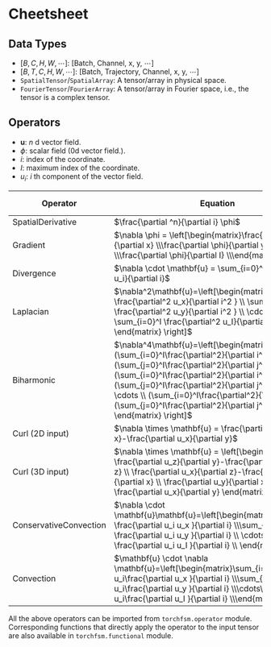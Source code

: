 # Cheetsheet
## Data Types

* $[B,C,H,W,\cdots]$: [Batch, Channel, x, y, $\cdots$]
* $[B,T,C,H,W,\cdots]$: [Batch, Trajectory, Channel, x, y, $\cdots$]
* `SpatialTensor`/`SpatialArray`: A tensor/array in physical space.
* `FourierTensor`/`FourierArray`: A tensor/array in Fourier space, i.e., the tensor is a complex tensor.

## Operators

* $\mathbf{u}$: $n$ d vector field.
* $\phi$: scalar field (0d vector field.).
* $i$: index of the coordinate.
* $I$: maximum index of the coordinate.
* $u_i$: $i$ th component of the vector field.

| Operator    | Equation | Is linear operator |
| -------- | ------- | ------- |
| SpatialDerivative  | $\frac{\partial ^n}{\partial i} \phi$ | True |
| Gradient | $\nabla \phi = \left[\begin{matrix}\frac{\partial \phi}{\partial x} \\\frac{\partial \phi}{\partial y} \\\cdots \\\frac{\partial \phi}{\partial I} \\\end{matrix}\right]$  | True |
| Divergence    | $\nabla \cdot \mathbf{u} = \sum_{i=0}^I \frac{\partial u_i}{\partial i}$    | True |
| Laplacian  | $\nabla^2\mathbf{u}=\left[\begin{matrix}\sum_{i=0}^I \frac{\partial^2 u_x}{\partial i^2 } \\ \sum_{i=0}^I \frac{\partial^2 u_y}{\partial i^2 } \\ \cdots \\ \sum_{i=0}^I \frac{\partial^2 u_I}{\partial i^2 } \\ \end{matrix} \right]$ | True |
| Biharmonic  | $\nabla^4\mathbf{u}=\left[\begin{matrix}(\sum_{i=0}^I\frac{\partial^2}{\partial i^2 })(\sum_{j=0}^I\frac{\partial^2}{\partial j^2 })u_x \\ (\sum_{i=0}^I\frac{\partial^2}{\partial i^2 })(\sum_{j=0}^I\frac{\partial^2}{\partial j^2 })u_y \\ \cdots \\ (\sum_{i=0}^I\frac{\partial^2}{\partial i^2 })(\sum_{j=0}^I\frac{\partial^2}{\partial j^2 })u_i \\ \end{matrix} \right]$ | True |
| Curl (2D input)  | $\nabla \times \mathbf{u} = \frac{\partial u_y}{\partial x}-\frac{\partial u_x}{\partial y}$ | False |
| Curl (3D input)  | $\nabla \times \mathbf{u} = \left[\begin{matrix} \frac{\partial u_z}{\partial y}-\frac{\partial u_y}{\partial z} \\ \frac{\partial u_x}{\partial z}-\frac{\partial u_z}{\partial x} \\ \frac{\partial u_y}{\partial x}-\frac{\partial u_x}{\partial y} \end{matrix} \right]$ | False |
| ConservativeConvection  | $\nabla \cdot \mathbf{u}\mathbf{u}=\left[\begin{matrix}\sum_{i=0}^I \frac{\partial u_i u_x }{\partial i} \\\sum_{i=0}^I \frac{\partial u_i u_y }{\partial i} \\ \cdots\\ \sum_{i=0}^I \frac{\partial u_i u_I }{\partial i} \\ \end{matrix} \right]$ | True |
| Convection  | $\mathbf{u} \cdot \nabla  \mathbf{u}=\left[\begin{matrix}\sum_{i=0}^I u_i\frac{\partial u_x }{\partial i} \\\sum_{i=0}^I u_i\frac{\partial u_y }{\partial i} \\\cdots\\\sum_{i=0}^I u_i\frac{\partial u_I }{\partial i} \\\end{matrix} \right]$ | True |

All the above operators can be imported from `torchfsm.operator` module. Corresponding functions that directly apply the operator to the input tensor are also available in `torchfsm.functional` module.